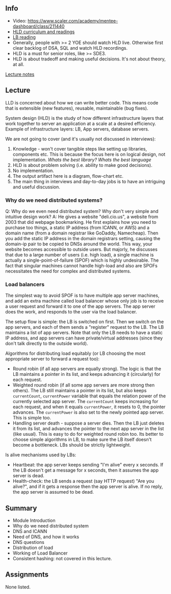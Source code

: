 
## Info
- Video: https://www.scaler.com/academy/mentee-dashboard/class/211440
- [HLD curriculum and readings](https://docs.google.com/spreadsheets/d/1dxNzZT_3dnkLESAj5T-GCm1pFFPeU_GWNAyr7m2gJsY/edit#gid=0)
- [LB reading](https://docs.google.com/document/d/1JYyRLK-frGl16Otujmu6cCPz1bWK-GY1ogK_9ejicgw/edit#heading=h.fzwcs020kou5)
- Generally, people with >= 2 YOE should watch HLD live. Otherwise first clear backlog of DSA, SQL and watch HLD recordings.
- HLD is a must for senior roles, like >= SDE3.
- HLD is about tradeoff and making useful decisions. It's not about theory, at all.

[Lecture notes](../../../../assets/1-HLD-Basics-and-Consistent-Hashing-pdf-1-864cbb80.pdf)

## Lecture
LLD is concerned about how we can write better code. This means code that is extensible (new features), reusable, maintainable (bug fixes).

System design (HLD) is the study of how different infrastructure layers that work together to server an application at a scale at a desired efficiency. Example of infrastructure layers: LB, App servers, database servers.

We are not going to cover (and it's usually not discussed in interviews):
1. Knowledge - won't cover tangible steps like setting up libraries, components etc. This is because the focus here is on logical design, not implementation. *Whats the best library? Whats the best language*
2. HLD is about problem solving (i.e. ability to make good decisions).
3. No implementation.
4. The output artifact here is a diagram, flow-chart etc.
5. The main thing in interviews and day-to-day jobs is to have an intriguing and useful discussion.

### Why do we need distributed systems?
Q: Why do we even need distributed system? Why don't very simple and intuitive design work?
A: He gives a website "deli.cio.us", a website from 2003 that did webpage bookmarking. He first explains how you need to purchase too things, a static IP address (from ICANN, or AWS) and a domain name (from a domain registrar like GoDaddy, Namecheap). Then you add the static IP address in the domain registrars setting, causing the domain-ip pair to be copied to DNSs around the world. This way, your website becomes accessible to outside users. But majorly, he discusses that due to a large number of users (i.e. high load), a single machine is actually a single-point-of-failure (SPOF) which is highly undesirable. The fact that singular machines cannot handle high-load and also are SPOFs necessitates the need for complex and distributed systems.

### Load balancers
The simplest way to avoid SPOF is to have multiple app server machines, and add an extra machine called load balancer whose only job is to receive a user request and forward it to one of the app servers. The app server does the work, and responds to the user via the load balancer.

The setup flow is simple: the LB is switched on first. Then we switch on the app servers, and each of them sends a "register" request to the LB. The LB maintains a list of app servers. Note that only the LB needs to have a static IP address, and app servers can have private/virtual addresses (since they don't talk directly to the outside world).

Algorithms for distributing load equitably (or LB choosing the most appropriate server to forward a request too):
- Round robin (if all app servers are equally strong). The logic is that the LB maintains a pointer in its list, and keeps advancing it (circularly) for each request.
- Weighted round robin (if all some app servers are more strong then others). The LB still maintains a pointer in its list, but also keeps `currentCount`, `currentPower` variable that equals the relation power of the currently selected app server. The `currentCount` keeps increasing for each request, and when it equals `currentPower`, it resets to 0, the pointer advances. The `currentPower` is also set to the newly pointed app server. This is simple too.
- Handling server death - suppose a server dies. Then the LB just deletes it from its list, and advances the pointer to the next app server in the list (like usual). This is easy to do for weighted round robin too.
Its better to choose simple algorithms in LB, to make sure the LB itself doesn't become a bottleneck. LBs should be strictly lightweight.

Is alive mechanisms used by LBs:
- Heartbeat: the app server keeps sending "I'm alive" every x seconds. If the LB doesn't get a message for x seconds, then it assumes the app server is dead.
- Health-check: the LB sends a request (say HTTP request) "Are you alive?", and if it gets a response then the app server is alive. If no reply, the app server is assumed to be dead.
## Summary
- Module Introduction
- Why do we need distributed system
- DNS and ICANN
- Need of DNS, and how it works
- DNS questions
- Distribution of load
- Working of Load Balancer
- Consistent hashing: not covered in this lecture.
## Assignments
None listed.